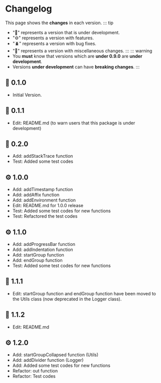 # Changelog
This page shows the **changes** in each version.
::: tip
- "🚧" represents a version that is under development.
- "⚙️" represents a version with features.
- "🪲" represents a version with bug fixes.
- "📌" represents a version with miscellaneous changes.
:::
::: warning
- You **must** know that versions which are **under 0.9.0** are **under development**.
- Versions **under development** can have **breaking changes**.
:::

## 🚧 0.1.0
- Initial Version.

## 🚧 0.1.1
- Edit: README.md (to warn users that this package is under development)

## 🚧 0.2.0
- Add: addStackTrace function
- Test: Added some test codes

## ⚙️ 1.0.0
- Add: addTimestamp function
- Add: addAffix function
- Add: addEnvironment function
- Edit: README.md for 1.0.0 release
- Test: Added some test codes for new functions
- Test: Refactored the test codes

## ⚙️ 1.1.0
- Add: addProgressBar function
- Add: addIndentation function
- Add: startGroup function
- Add: endGroup function
- Test: Added some test codes for new functions

## 📌 1.1.1
- Edit: startGroup function and endGroup function have been moved to the Utils class (now deprecated in the Logger class).

## 📌 1.1.2
- Edit: README.md

## ⚙️ 1.2.0
- Add: startGroupCollapsed function (Utils)
- Add: addDivider function (Logger)
- Add: Added some test codes for new functions
- Refactor: out function
- Refactor: Test codes